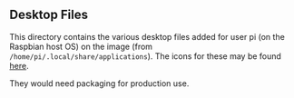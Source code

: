## Desktop Files

This directory contains the various desktop files added for user pi
(on the Raspbian host OS) on the image (from `/home/pi/.local/share/applications`). The icons for these may be found [here](https://github.com/sakaki-/raspbian-nspawn-64/tree/master/usr-local-share-pixmaps).

They would need packaging for production use.
